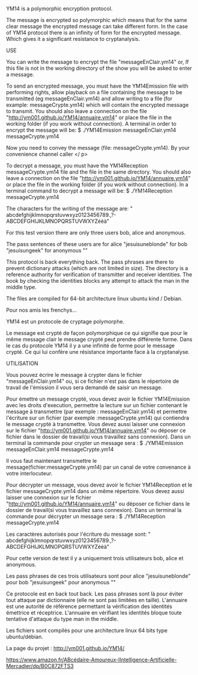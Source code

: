 YM14 is a polymorphic encryption protocol.

The message is encrypted so polymorphic which means that for the same clear message
 the encrypted message can take different form. In the case of YM14 protocol there is an infinity of
 form for the encrypted message. Which gives it a significant resistance to cryptanalysis.

USE

You can write the message to encrypt the file "messageEnClair.ym14" or,
If this file is not in the working directory of the show you will be asked to enter a message.

To send an encrypted message, you must have the YM14Emission file with performing rights,
allow playback on a file containing the message to be transmitted (eg messageEnClair.ym14)
and allow writing to a file (for example: messageCrypte.ym14) which will contain the encrypted message to transmit.
You should also leave a connection on the file "http://ym001.github.io/YM14/annuaire.ym14" or place the file in the working folder (if you work without connection).
A terminal in order to encrypt the message will be: $ ./YM14Emission messageEnClair.ym14 messageCrypte.ym14

Now you need to convey the message (file: messageCrypte.ym14). By your convenience channel caller </ p>

To decrypt a message, you must have the YM14Reception messageCrypte.ym14 file and the file in the same directory.
You should also leave a connection on the file "http://ym001.github.io/YM14/annuaire.ym14" or place the file in the working folder (if you work without connection).
In a terminal command to decrypt a message will be: $ ./YM14Reception messageCrypte.ym14

The characters for the writing of the message are:
" abcdefghijklmnopqrstuvwxyz0123456789.,?-ABCDEFGHIJKLMNOPQRSTUVWXYZéèà"

For this test version there are only three users bob, alice and anonymous.

The pass sentences of these users are
for alice "jesuisuneblonde"
for bob "jesuisungeek"
for anonymous ""

This protocol is back everything back. The pass phrases are there to prevent dictionary attacks (which are not limited in size).
The directory is a reference authority for verification of transmitter and receiver identities.
The book by checking the identities blocks any attempt to attack the man in the middle type.

The files are compiled for 64-bit architecture linux ubuntu kind / Debian.

Pour nos amis les frenchys...

YM14 est un protocole de cryptage polymorphe.

Le message est crypté de façon polymorphique ce qui signifie que pour le même message clair
 le message crypté peut prendre différente forme. Dans le cas du protocole YM14 il y a une infinité de
 forme pour le  message crypté. Ce qui lui confère une résistance importante face à la cryptanalyse.

UTILISATION

Vous pouvez écrire le message à crypter dans le fichier "messageEnClair.ym14" ou, 
si ce fichier n'est pas dans le répertoire de travail de l'émission il vous sera demandé de saisir un message.

Pour émettre un message crypté, vous devez avoir le fichier YM14Emission avec les droits d'execution, 
permettre la lecture sur un fichier contenant le message à transmettre (par exemple : messageEnClair.ym14) 
et permettre l'écriture sur un fichier (par exemple :messageCrypte.ym14) qui contiendra le message crypté à transmettre.
Vous devez aussi laisser une connexion sur le fichier "http://ym001.github.io/YM14/annuaire.ym14" ou déposer ce fichier dans le dossier de travail(si vous travaillez sans connexion).
Dans un terminal la commande pour crypter un message sera : $ ./YM14Emission messageEnClair.ym14 messageCrypte.ym14

Il vous faut maintenant transmettre le message(fichier:messageCrypte.ym14) par un canal de votre convenance à votre interlocuteur.</p>

Pour décrypter un message, vous devez avoir le fichier YM14Reception et le fichier messageCrypte.ym14 dans un même répertoire.
Vous devez aussi laisser une connexion sur le fichier "http://ym001.github.io/YM14/annuaire.ym14" ou déposer ce fichier dans le dossier de travail(si vous travaillez sans connexion).
Dans un terminal la commande pour décrypter un message sera : $ ./YM14Reception  messageCrypte.ym14

Les caractères autorisés pour l'écriture du message sont:
" abcdefghijklmnopqrstuvwxyz0123456789.,?-ABCDEFGHIJKLMNOPQRSTUVWXYZéèà"

Pour cette version de test il y a uniquement trois utilisateurs bob, alice et anonymous.

Les pass phrases de ces trois utilisateurs sont
	pour alice     "jesuisuneblonde"
	pour bob       "jesuisungeek"
	pour anonymous ""

Ce protocole est en back tout back. Les pass phrases sont là pour éviter tout attaque par dictionnaire (elle ne sont pas limitées en taille).
L'annuaire est une autorité de référence permettant la vérification des identités émettrice et réceptrice.
L'annuaire en vérifiant les identités bloque toute tentative d'attaque du type man in the middle.

Les fichiers sont compilés pour une architecture linux 64 bits type ubuntu/débian.

La page du projet : http://ym001.github.io/YM14/


https://www.amazon.fr/ABcédaire-Amoureux-lIntelligence-Artificielle-Mercadier/dp/B0C872FTS3
